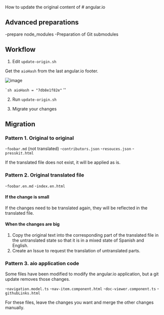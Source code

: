How to update the original content of # angular.io

## Advanced preparations

-prepare node_modules
-Preparation of Git submodules

## Workflow

1. Edit `update-origin.sh`

Get the `aioHash` from the last angular.io footer.

![image](./docs/aio-origin-hash.png)

`` `sh
aioHash = "7db8e1f82e"
`` ''

2. Run `update-origin.sh`

3. Migrate your changes


## Migration

### Pattern 1. Original to original

-`foobar.md` (not translated)
-`contributors.json`
-`resouces.json`
-`presskit.html`

If the translated file does not exist, it will be applied as is.

### Pattern 2. Original translated file

-`foobar.en.md`
-`index.en.html`

#### If the change is small

If the changes need to be translated again, they will be reflected in the translated file.

#### When the changes are big

1. Copy the original text into the corresponding part of the translated file in the untranslated state so that it is in a mixed state of Spanish and English.
2. Create an Issue to request the translation of untranslated parts.

### Pattern 3. aio application code

Some files have been modified to modify the angular.io application, but a git update removes those changes.

-`navigation.model.ts`
-`nav-item.component.html`
-`doc-viewer.component.ts`
-`githubLinks.html`

For these files, leave the changes you want and merge the other changes manually.
